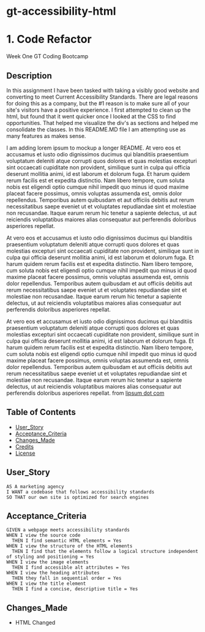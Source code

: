 # gt-accessibility-html

# 1. Code Refactor
Week One
GT Coding Bootcamp

## Description

In this assignment I have been tasked with taking a visibly good website and converting to meet Current Accessibility Standards.  There are legal reasons for doing this as a company, but the #1 reason is to make sure all of your site's visitors have a positive experience.  I first attempted to clean up the html, but found that it went quicker once I looked at the CSS to find opportunities.  That helped me visualize the div's as sections and helped me consolidate the classes.  In this README.MD file I am attempting use as many features as makes sense.

I am adding lorem ipsum to mockup a longer README.  At vero eos et accusamus et iusto odio dignissimos ducimus qui blanditiis praesentium voluptatum deleniti atque corrupti quos dolores et quas molestias excepturi sint occaecati cupiditate non provident, similique sunt in culpa qui officia deserunt mollitia animi, id est laborum et dolorum fuga. Et harum quidem rerum facilis est et expedita distinctio. Nam libero tempore, cum soluta nobis est eligendi optio cumque nihil impedit quo minus id quod maxime placeat facere possimus, omnis voluptas assumenda est, omnis dolor repellendus. Temporibus autem quibusdam et aut officiis debitis aut rerum necessitatibus saepe eveniet ut et voluptates repudiandae sint et molestiae non recusandae. Itaque earum rerum hic tenetur a sapiente delectus, ut aut reiciendis voluptatibus maiores alias consequatur aut perferendis doloribus asperiores repellat.

At vero eos et accusamus et iusto odio dignissimos ducimus qui blanditiis praesentium voluptatum deleniti atque corrupti quos dolores et quas molestias excepturi sint occaecati cupiditate non provident, similique sunt in culpa qui officia deserunt mollitia animi, id est laborum et dolorum fuga. Et harum quidem rerum facilis est et expedita distinctio. Nam libero tempore, cum soluta nobis est eligendi optio cumque nihil impedit quo minus id quod maxime placeat facere possimus, omnis voluptas assumenda est, omnis dolor repellendus. Temporibus autem quibusdam et aut officiis debitis aut rerum necessitatibus saepe eveniet ut et voluptates repudiandae sint et molestiae non recusandae. Itaque earum rerum hic tenetur a sapiente delectus, ut aut reiciendis voluptatibus maiores alias consequatur aut perferendis doloribus asperiores repellat.

At vero eos et accusamus et iusto odio dignissimos ducimus qui blanditiis praesentium voluptatum deleniti atque corrupti quos dolores et quas molestias excepturi sint occaecati cupiditate non provident, similique sunt in culpa qui officia deserunt mollitia animi, id est laborum et dolorum fuga. Et harum quidem rerum facilis est et expedita distinctio. Nam libero tempore, cum soluta nobis est eligendi optio cumque nihil impedit quo minus id quod maxime placeat facere possimus, omnis voluptas assumenda est, omnis dolor repellendus. Temporibus autem quibusdam et aut officiis debitis aut rerum necessitatibus saepe eveniet ut et voluptates repudiandae sint et molestiae non recusandae. Itaque earum rerum hic tenetur a sapiente delectus, ut aut reiciendis voluptatibus maiores alias consequatur aut perferendis doloribus asperiores repellat. from [lipsum dot com](https://www.lipsum.com/)

## Table of Contents

* [User_Story](#user_story)
* [Acceptance_Criteria](#acceptance_criteria) 
* [Changes_Made](#changes_made)
* [Credits](#credits)
* [License](#license)

## User_Story

```
AS A marketing agency
I WANT a codebase that follows accessibility standards
SO THAT our own site is optimized for search engines
```

## Acceptance_Criteria

```
GIVEN a webpage meets accessibility standards
WHEN I view the source code
  THEN I find semantic HTML elements = Yes
WHEN I view the structure of the HTML elements
  THEN I find that the elements follow a logical structure independent of styling and positioning = Yes
WHEN I view the image elements
  THEN I find accessible alt attributes = Yes
WHEN I view the heading attributes
  THEN they fall in sequential order = Yes
WHEN I view the title element
  THEN I find a concise, descriptive title = Yes
```

## Changes_Made

* HTML
Changed <title> to have company name and keywords-->
Replaced <div class header> with <header> // Replaced div with ul with <nav> // -->
Left div class hero the same -->
Converted div class content into <main class content> // Kept id the same for navigation // Consolidated section classes into 'offering' //
      Added alt text to img tags -->
Replaced div benefits with <aside class benefits> // Consolidated benefit-* classes into benefit // -->
Replaced div class footer with <footer> -->

* CSS
Replaced class header with tag <header> */
Left class seo the same */
Replaced heeder div with tag <nav> */
Consolidated company offering classes into 'offering' */
Consolidated benefit-_____ classes */

## Credits

Good-README-Guide
[lipsum dot com](https://www.lipsum.com/)


## License

MIT License

Copyright (c) [2020] [Steve Morris]

Permission is hereby granted, free of charge, to any person obtaining a copy
of this software and associated documentation files (the "Software"), to deal
in the Software without restriction, including without limitation the rights
to use, copy, modify, merge, publish, distribute, sublicense, and/or sell
copies of the Software, and to permit persons to whom the Software is
furnished to do so, subject to the following conditions:

The above copyright notice and this permission notice shall be included in all
copies or substantial portions of the Software.

THE SOFTWARE IS PROVIDED "AS IS", WITHOUT WARRANTY OF ANY KIND, EXPRESS OR
IMPLIED, INCLUDING BUT NOT LIMITED TO THE WARRANTIES OF MERCHANTABILITY,
FITNESS FOR A PARTICULAR PURPOSE AND NONINFRINGEMENT. IN NO EVENT SHALL THE
AUTHORS OR COPYRIGHT HOLDERS BE LIABLE FOR ANY CLAIM, DAMAGES OR OTHER
LIABILITY, WHETHER IN AN ACTION OF CONTRACT, TORT OR OTHERWISE, ARISING FROM,
OUT OF OR IN CONNECTION WITH THE SOFTWARE OR THE USE OR OTHER DEALINGS IN THE
SOFTWARE.

